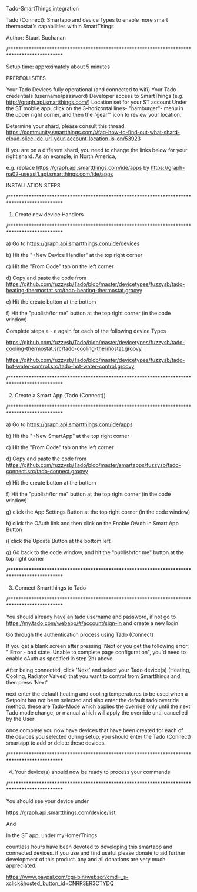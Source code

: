 Tado-SmartThings integration

Tado (Connect): Smartapp and device Types to enable more smart thermostat's capabilities within SmartThings

Author: Stuart Buchanan


/*********************************************************************************************

Setup time: approximately about 5 minutes

PREREQUISITES

Your Tado Devices fully operational (and connected to wifi)
Your Tado credentials (username/password)
Developer access to SmartThings (e.g. http://graph.api.smartthings.com/)
Location set for your ST account
Under the ST mobile app, click on the 3-horizontal lines- "hamburger"- menu in the upper right corner, and then the "gear'" icon to review your location.

Determine your shard, please consult this thread:
https://community.smartthings.com/t/faq-how-to-find-out-what-shard-cloud-slice-ide-url-your-account-location-is-on/53923

If you are on a different shard, you need to change the links below for your right shard. As an example, in North America,

e.g. replace https://graph.api.smartthings.com/ide/apps by https://graph-na02-useast1.api.smartthings.com/ide/apps

INSTALLATION STEPS

/*********************************************************************************************

1) Create new device Handlers

/*********************************************************************************************

a) Go to https://graph.api.smartthings.com/ide/devices

b) Hit the "+New Device Handler" at the top right corner

c) Hit the "From Code" tab on the left corner

d) Copy and paste the code from https://github.com/fuzzysb/Tado/blob/master/devicetypes/fuzzysb/tado-heating-thermostat.src/tado-heating-thermostat.groovy

e) Hit the create button at the bottom

f) Hit the "publish/for me" button at the top right corner (in the code window)

Complete steps a - e again for each of the following device Types

https://github.com/fuzzysb/Tado/blob/master/devicetypes/fuzzysb/tado-cooling-thermostat.src/tado-cooling-thermostat.groovy

https://github.com/fuzzysb/Tado/blob/master/devicetypes/fuzzysb/tado-hot-water-control.src/tado-hot-water-control.groovy


/*********************************************************************************************

2) Create a Smart App (Tado (Connect))

/*********************************************************************************************

a) Go to https://graph.api.smartthings.com/ide/apps

b) Hit the "+New SmartApp" at the top right corner

c) Hit the "From Code" tab on the left corner

d) Copy and paste the code from https://github.com/fuzzysb/Tado/blob/master/smartapps/fuzzysb/tado-connect.src/tado-connect.groovy

e) Hit the create button at the bottom

f) Hit the "publish/for me" button at the top right corner (in the code window)

g) click the App Settings Button at the top right corner (in the code window)

h) click the OAuth link and then click on the Enable OAuth in Smart App Button

i) click the Update Button at the bottom left

g) Go back to the code window, and hit the "publish/for me" button at the top right corner

/*********************************************************************************************

3) Connect Smartthings to Tado

/*********************************************************************************************

You should already have an tado username and password, if not go to https://my.tado.com/webapp/#/account/sign-in and create a new login

Go through the authentication process using Tado (Connect)

If you get a blank screen after pressing 'Next or you get the following error: " Error - bad state. Unable to complete page configuration", you'd need to enable oAuth as specified in step 2h) above.

After being connected, click 'Next' and select your Tado device(s) (Heating, Cooling, Radiator Valves) that you want to control from Smartthings and, then press 'Next'

next enter the default heating and cooling temperatures to be used when a Setpoint has not been selected and also enter the default tado override method, these are Tado-Mode which applies the override only until the next Tado mode change, or manual which will apply the override until cancelled by the User

once complete you now have devices that have been created for each of the devices you selected during setup, you should enter the Tado (Connect) smartapp to add or delete these devices.

/*********************************************************************************************

4) Your device(s) should now be ready to process your commands

/*********************************************************************************************

You should see your device under

https://graph.api.smartthings.com/device/list

And

In the ST app, under myHome/Things.

countless hours have been devoted to developing this smartapp and connected devices. if you use and find useful please donate to aid further development of this product. any and all donations are very much appreciated.

https://www.paypal.com/cgi-bin/webscr?cmd=_s-xclick&hosted_button_id=CNRR3ER3CTYDQ
